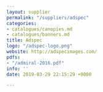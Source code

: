 ```yaml
---
layout: supplier
permalink: "/suppliers/adspec"
categories:
- catalogues/canopies.md
- catalogues/banners.md
title: Adspec
logo: "/adspec-logo.png"
website: http://adspecimages.com/
pdfs:
- "/admiral-2016.pdf"
info: ''
date: 2019-03-29 22:15:29 +0000

---
```

